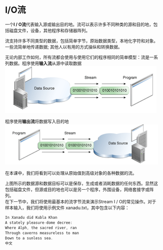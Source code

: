 # I/O流

一个**I / O流**代表输入源或输出目的地。流可以表示许多不同种类的源和目的地，包括磁盘文件，设备，其他程序和存储器阵列。

流支持许多不同类型的数据，包括简单字节，原始数据类型，本地化字符和对象。一些流简单地传递数据; 其他人以有用的方式操纵和转换数据。

无论内部工作如何，所有流都会使用与使用它们的程序相同的简单模型：流是一系列数据。程序使用**输入流**从源中读取数据  
![](/assets/essential/io/io-ins.png)

程序使用**输出流**将数据写入目的地  
![](/assets/essential/io/io-outs.png)

在本课中，我们将看到可以处理从原始值到高级对象的各种数据的流。

上图所示的数据源和数据目标可以是保存，生成或者消耗数据的任何东西。显然这包括磁盘文件，但源或目的地也可以是另一个程序，外围设备，网络套接字或阵列。  
在下一节中，我们将使用最基本的流字节流来演示Stream I / O的常见操作。对于样本输入，我们将使用示例文件 xanadu.txt，其中包含以下内容：

```java
In Xanadu did Kubla Khan
A stately pleasure-dome decree:
Where Alph, the sacred river, ran
Through caverns measureless to man
Down to a sunless sea.
中文
```



